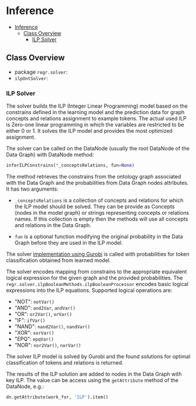 # Inference

- [Inference](#inference)
  - [Class Overview](#class-overview)
    - [ILP Solver](#ilp-solver)

## Class Overview

- package `regr.solver`:
- `ilpOntSolver`:

### ILP Solver

The solver builds the ILP (Integer Linear Programming) model based on the constrains defined in the learning model and the prediction data for graph concepts and relations assignment to example tokens.
The actual used ILP is Zero-one linear programming in which the variables are restricted to be either 0 or 1.
It solves the ILP model and provides the most optimized assignment.

The solver can be called on the DataNode (usually the root DataNode of the Data Graph) with DataNode method:

```python
inferILPConstrains(*_conceptsRelations, fun=None)
```

The method retrieves the constrains from the ontology graph associated with the Data Graph and the probabilities from Data Graph nodes attributes.
It has two arguments:

- `_conceptsRelations` is a collection of concepts and relations for which the ILP model should be solved.
They can be provide as Concepts (nodes in the model graph) or strings representing concepts or relations names.
If this collection is empty then the methods will use all concepts and relations in the Data Graph.

- `fun` is a optional function modifying the original probability in the Data Graph before they are used in the ILP model.

The solver [implementation using Gurobi](https://github.com/kordjamshidi/RelationalGraph/blob/master/regr/solver/gurobiILPOntSolver.py) is called with probabilities for token classification obtained from learned model. 

The solver encodes mapping from constrains to the appropriate equivalent logical expression for the given graph and the provided probabilities.
The `regr.solver.ilpBooleanMethods.ilpBooleanProcessor` encodes basic logical expressions into the ILP equations. Supported logical operations are:

- "NOT": `notVar()`
- "AND": `and2Var`, `andVar()`
- "OR": `or2Var()`, `orVar()`
- "IF": `ifVar()`
- "NAND": `nand2Var()`, `nandVar()`
- "XOR": `xorVar()`
- "EPQ": `epqVar()`
- "NOR": `nor2Var()`, `norVar()`

The solver ILP model is solved by Gurobi and the found solutions for optimal classification of tokens and relations is returned.

The results of the ILP solution are added to nodes in the Data Graph with key ILP. The value can be access using the `getAttribute` method of the DataNode, e.g.:

```python
dn.getAttribute(work_for, 'ILP').item()
```
